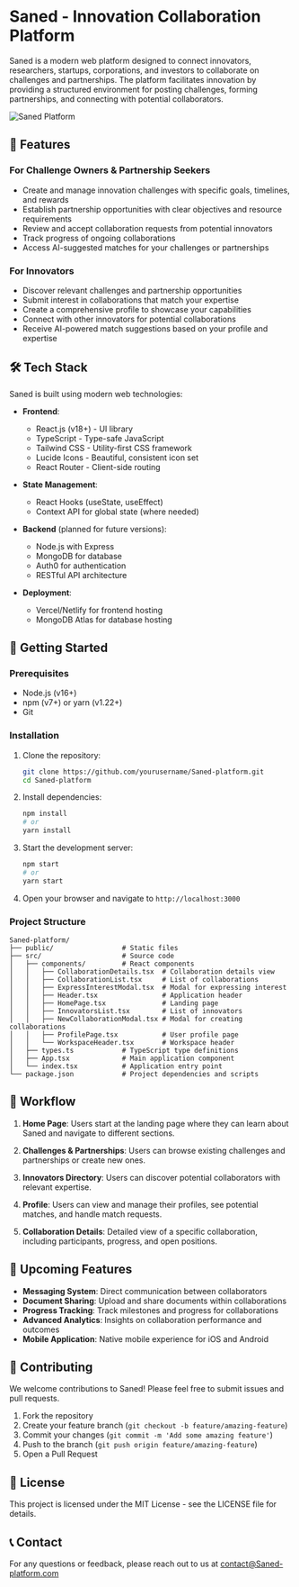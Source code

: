 # Saned - Innovation Collaboration Platform

Saned is a modern web platform designed to connect innovators, researchers, startups, corporations, and investors to collaborate on challenges and partnerships. The platform facilitates innovation by providing a structured environment for posting challenges, forming partnerships, and connecting with potential collaborators.

![Saned Platform](https://via.placeholder.com/800x400?text=Saned+Platform)

## 🌟 Features

### For Challenge Owners & Partnership Seekers
- Create and manage innovation challenges with specific goals, timelines, and rewards
- Establish partnership opportunities with clear objectives and resource requirements
- Review and accept collaboration requests from potential innovators
- Track progress of ongoing collaborations
- Access AI-suggested matches for your challenges or partnerships

### For Innovators
- Discover relevant challenges and partnership opportunities
- Submit interest in collaborations that match your expertise
- Create a comprehensive profile to showcase your capabilities
- Connect with other innovators for potential collaborations
- Receive AI-powered match suggestions based on your profile and expertise

## 🛠️ Tech Stack

Saned is built using modern web technologies:

- **Frontend**:
  - React.js (v18+) - UI library
  - TypeScript - Type-safe JavaScript
  - Tailwind CSS - Utility-first CSS framework
  - Lucide Icons - Beautiful, consistent icon set
  - React Router - Client-side routing

- **State Management**:
  - React Hooks (useState, useEffect)
  - Context API for global state (where needed)

- **Backend** (planned for future versions):
  - Node.js with Express
  - MongoDB for database
  - Auth0 for authentication
  - RESTful API architecture

- **Deployment**:
  - Vercel/Netlify for frontend hosting
  - MongoDB Atlas for database hosting

## 🚀 Getting Started

### Prerequisites

- Node.js (v16+)
- npm (v7+) or yarn (v1.22+)
- Git

### Installation

1. Clone the repository:
   ```bash
   git clone https://github.com/yourusername/Saned-platform.git
   cd Saned-platform
   ```

2. Install dependencies:
   ```bash
   npm install
   # or
   yarn install
   ```

3. Start the development server:
   ```bash
   npm start
   # or
   yarn start
   ```

4. Open your browser and navigate to `http://localhost:3000`

### Project Structure

```
Saned-platform/
├── public/                 # Static files
├── src/                    # Source code
│   ├── components/         # React components
│   │   ├── CollaborationDetails.tsx  # Collaboration details view
│   │   ├── CollaborationList.tsx     # List of collaborations
│   │   ├── ExpressInterestModal.tsx  # Modal for expressing interest
│   │   ├── Header.tsx                # Application header
│   │   ├── HomePage.tsx              # Landing page
│   │   ├── InnovatorsList.tsx        # List of innovators
│   │   ├── NewCollaborationModal.tsx # Modal for creating collaborations
│   │   ├── ProfilePage.tsx           # User profile page
│   │   └── WorkspaceHeader.tsx       # Workspace header
│   ├── types.ts            # TypeScript type definitions
│   ├── App.tsx             # Main application component
│   └── index.tsx           # Application entry point
└── package.json            # Project dependencies and scripts
```

## 🔄 Workflow

1. **Home Page**: Users start at the landing page where they can learn about Saned and navigate to different sections.

2. **Challenges & Partnerships**: Users can browse existing challenges and partnerships or create new ones.

3. **Innovators Directory**: Users can discover potential collaborators with relevant expertise.

4. **Profile**: Users can view and manage their profiles, see potential matches, and handle match requests.

5. **Collaboration Details**: Detailed view of a specific collaboration, including participants, progress, and open positions.

## 🔮 Upcoming Features

- **Messaging System**: Direct communication between collaborators
- **Document Sharing**: Upload and share documents within collaborations
- **Progress Tracking**: Track milestones and progress for collaborations
- **Advanced Analytics**: Insights on collaboration performance and outcomes
- **Mobile Application**: Native mobile experience for iOS and Android

## 🤝 Contributing

We welcome contributions to Saned! Please feel free to submit issues and pull requests.

1. Fork the repository
2. Create your feature branch (`git checkout -b feature/amazing-feature`)
3. Commit your changes (`git commit -m 'Add some amazing feature'`)
4. Push to the branch (`git push origin feature/amazing-feature`)
5. Open a Pull Request

## 📄 License

This project is licensed under the MIT License - see the LICENSE file for details.

## 📞 Contact

For any questions or feedback, please reach out to us at contact@Saned-platform.com 